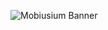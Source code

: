 ![Mobiusium Banner](https://github.com/user-attachments/assets/cbf907a5-3c22-4fe1-adec-a9429fadcadf)
